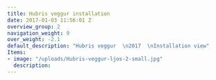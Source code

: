 ```yaml
---
title: Hubris veggur installation
date: 2017-01-03 11:56:01 Z
overview_group: 2
navigation_weight: 9
over_weight: -2.1
default_description: "Hubris veggur  \n2017  \nInstallation view"
Items:
- image: "/uploads/Hubris-veggur-ljos-2-small.jpg"
  description: 
---
```

